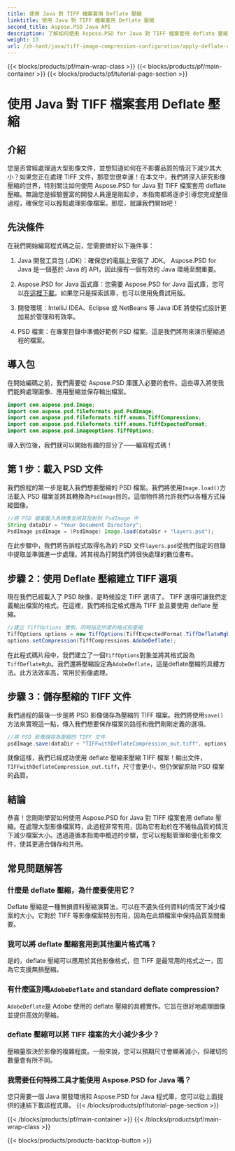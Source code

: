 ```yaml
---
title: 使用 Java 對 TIFF 檔案套用 Deflate 壓縮
linktitle: 使用 Java 對 TIFF 檔案套用 Deflate 壓縮
second_title: Aspose.PSD Java API
description: 了解如何使用 Aspose.PSD for Java 對 TIFF 檔案套用 deflate 壓縮。按照我們的逐步指南有效減小檔案大小而不損失品質。
weight: 13
url: /zh-hant/java/tiff-image-compression-configuration/apply-deflate-compression-tiff-files/
---
```


{{< blocks/products/pf/main-wrap-class >}}
{{< blocks/products/pf/main-container >}}
{{< blocks/products/pf/tutorial-page-section >}}

# 使用 Java 對 TIFF 檔案套用 Deflate 壓縮

## 介紹

您是否曾經處理過大型影像文件，並想知道如何在不影響品質的情況下減少其大小？如果您正在處理 TIFF 文件，那麼您很幸運！在本文中，我們將深入研究影像壓縮的世界，特別關注如何使用 Aspose.PSD for Java 對 TIFF 檔案套用 deflate 壓縮。無論您是經驗豐富的開發人員還是剛起步，本指南都將逐步引導您完成整個過程，確保您可以輕鬆處理影像檔案。那麼，就讓我們開始吧！

## 先決條件

在我們開始編寫程式碼之前，您需要做好以下幾件事：

1. Java 開發工具包 (JDK)：確保您的電腦上安裝了 JDK。 Aspose.PSD for Java 是一個基於 Java 的 API，因此擁有一個有效的 Java 環境至關重要。
   
2.  Aspose.PSD for Java 函式庫：您需要 Aspose.PSD for Java 函式庫，您可以[在這裡下載](https://releases.aspose.com/psd/java/)。如果您只是探索該庫，也可以使用免費試用版。

3. 開發環境：IntelliJ IDEA、Eclipse 或 NetBeans 等 Java IDE 將使程式設計更加易於管理和有效率。

4. PSD 檔案：在專案目錄中準備好範例 PSD 檔案。這是我們將用來演示壓縮過程的檔案。

## 導入包

在開始編碼之前，我們需要從 Aspose.PSD 庫匯入必要的套件。這些導入將使我們能夠處理圖像、應用壓縮並保存輸出檔案。

```java
import com.aspose.psd.Image;
import com.aspose.psd.fileformats.psd.PsdImage;
import com.aspose.psd.fileformats.tiff.enums.TiffCompressions;
import com.aspose.psd.fileformats.tiff.enums.TiffExpectedFormat;
import com.aspose.psd.imageoptions.TiffOptions;
```

導入到位後，我們就可以開始有趣的部分了——編寫程式碼！

## 第 1 步：載入 PSD 文件

我們旅程的第一步是載入我們想要壓縮的 PSD 檔案。我們將使用`Image.load()`方法載入 PSD 檔案並將其轉換為`PsdImage`目的。這個物件將允許我們以各種方式操縱圖像。

```java
//將 PSD 檔案載入為映像並將其投射到 PsdImage 中
String dataDir = "Your Document Directory";
PsdImage psdImage = (PsdImage) Image.load(dataDir + "layers.psd");
```

在此步驟中，我們將告訴程式取得名為的 PSD 文件`layers.psd`從我們指定的目錄中提取並準備進一步處理。將其視為打開我們將很快處理的數位畫布。

## 步驟 2：使用 Deflate 壓縮建立 TIFF 選項

現在我們已經載入了 PSD 映像，是時候設定 TIFF 選項了。 TIFF 選項可讓我們定義輸出檔案的格式。在這裡，我們將指定格式應為 TIFF 並且要使用 deflate 壓縮。

```java
//建立 TiffOptions 實例，同時指定所需的格式和壓縮
TiffOptions options = new TiffOptions(TiffExpectedFormat.TiffDeflateRgb);
options.setCompression(TiffCompressions.AdobeDeflate);
```

在此程式碼片段中，我們建立了一個`TiffOptions`對象並將其格式設為`TiffDeflateRgb`。我們還將壓縮設定為`AdobeDeflate`，這是deflate壓縮的具體方法。此方法效率高，常用於影像處理。

## 步驟 3：儲存壓縮的 TIFF 文件

我們過程的最後一步是將 PSD 影像儲存為壓縮的 TIFF 檔案。我們將使用`save()`方法來實現這一點，傳入我們想要保存檔案的路徑和我們剛剛定義的選項。

```java
//將 PSD 影像儲存為壓縮的 TIFF 文件
psdImage.save(dataDir + "TIFFwithDeflateCompression_out.tiff", options);
```

就像這樣，我們已經成功使用 deflate 壓縮來壓縮 TIFF 檔案！輸出文件，`TIFFwithDeflateCompression_out.tiff`，尺寸會更小，但仍保留原始 PSD 檔案的品質。

## 結論

恭喜！您剛剛學習如何使用 Aspose.PSD for Java 對 TIFF 檔案套用 deflate 壓縮。在處理大型影像檔案時，此過程非常有用，因為它有助於在不犧牲品質的情況下減少檔案大小。透過遵循本指南中概述的步驟，您可以輕鬆管理和優化影像文件，使其更適合儲存和共用。

## 常見問題解答

### 什麼是 deflate 壓縮，為什麼要使用它？
Deflate 壓縮是一種無損資料壓縮演算法，可以在不遺失任何資料的情況下減少檔案的大小。它對於 TIFF 等影像檔案特別有用，因為在此類檔案中保持品質至關重要。

### 我可以將 deflate 壓縮套用到其他圖片格式嗎？
是的，deflate 壓縮可以應用於其他影像格式，但 TIFF 是最常用的格式之一，因為它支援無損壓縮。

### 有什麼區別嗎`AdobeDeflate` and standard deflate compression?
`AdobeDeflate`是 Adobe 使用的 deflate 壓縮的具體實作。它旨在很好地處理圖像並提供高效的壓縮。

### deflate 壓縮可以將 TIFF 檔案的大小減少多少？
壓縮量取決於影像的複雜程度。一般來說，您可以預期尺寸會顯著減小，但確切的數量會有所不同。

### 我需要任何特殊工具才能使用 Aspose.PSD for Java 嗎？
您只需要一個 Java 開發環境和 Aspose.PSD for Java 程式庫，您可以從上面提供的連結下載該程式庫。
{{< /blocks/products/pf/tutorial-page-section >}}

{{< /blocks/products/pf/main-container >}}
{{< /blocks/products/pf/main-wrap-class >}}

{{< blocks/products/products-backtop-button >}}
